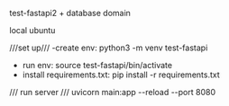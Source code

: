 <!-- # test-fastapi3 -->
test-fastapi2 + database domain

local ubuntu
<!-- # Ubuntu -->
///set up///
-create env:
    python3 -m venv test-fastapi 
- run env:
    source test-fastapi/bin/activate
- install requirements.txt:
    pip install -r requirements.txt

/// run server ///
uvicorn main:app --reload --port 8080